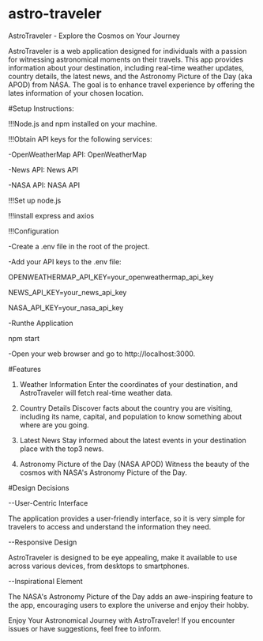 # astro-traveler

AstroTraveler - Explore the Cosmos on Your Journey

AstroTraveler is a web application designed for individuals with a passion for witnessing astronomical moments on their travels. This app provides information about your destination, including real-time weather updates, country details, the latest news, and the Astronomy Picture of the Day (aka APOD) from NASA. The goal is to enhance travel experience by offering the lates information of your chosen location.


#Setup Instructions:

!!!Node.js and npm installed on your machine.

!!!Obtain API keys for the following services:

-OpenWeatherMap API: OpenWeatherMap

-News API: News API

-NASA API: NASA API

!!!Set up node.js

!!!install express and axios

!!!Configuration

-Create a .env file in the root of the project.

-Add your API keys to the .env file:

OPENWEATHERMAP_API_KEY=your_openweathermap_api_key

NEWS_API_KEY=your_news_api_key

NASA_API_KEY=your_nasa_api_key

-Runthe Application

npm start

-Open your web browser and go to http://localhost:3000.

#Features
1. Weather Information
Enter the coordinates of your destination, and AstroTraveler will fetch real-time weather data.

2. Country Details
Discover facts about the country you are visiting, including its name, capital, and population to know something about where are you going.

3. Latest News
Stay informed about the latest events in your destination place with the top3 news.

4. Astronomy Picture of the Day (NASA APOD)
Witness the beauty of the cosmos with NASA's Astronomy Picture of the Day.

#Design Decisions

--User-Centric Interface

The application provides a user-friendly interface, so it is very simple for travelers to access and understand the information they need.

--Responsive Design

AstroTraveler is designed to be eye appealing, make it available to use across various devices, from desktops to smartphones.

--Inspirational Element

The NASA's Astronomy Picture of the Day adds an awe-inspiring feature to the app, encouraging users to explore the universe and enjoy their hobby.

Enjoy Your Astronomical Journey with AstroTraveler!
If you encounter issues or have suggestions, feel free to inform.



